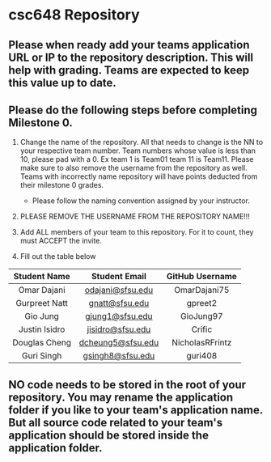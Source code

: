 # csc648 Repository

## Please when ready add your teams application URL or IP to the repository description. This will help with grading. Teams are expected to keep this value up to date.

## Please do the following steps before completing Milestone 0.
1. Change the name of the repository. All that needs to change is the NN to your respective team number. Team numbers whose value is less than 10, please pad with a 0. Ex team 1 is Team01 team 11 is Team11. Please make sure to also remove the username from the repository as well. Teams with incorrectly name repository will have points deducted from their milestone 0 grades.
      - Please follow the naming convention assigned by your instructor.

1. PLEASE REMOVE THE USERNAME FROM THE REPOSITORY NAME!!!

2. Add ALL members of your team to this repository. For it to count, they must ACCEPT the invite.

3. Fill out the table below


| Student Name | Student Email | GitHub Username |
|    :---:     |     :---:     |     :---:       |
| Omar Dajani   |          odajani@sfsu.edu     |           OmarDajani75      |
| Gurpreet Natt    |         gnatt@sfsu.edu      |       gpreet2          |
| Gio Jung      |      gjung1@sfsu.edu         |          GioJung97       |
| Justin Isidro      |       jisidro@sfsu.edu        |        Crific         |
| Douglas Cheng   |       dcheung5@sfsu.edu        |       NicholasRFrintz          |
| Guri Singh     |        gsingh8@sfsu.edu       |         guri408        |

## NO code needs to be stored in the root of your repository. You may rename the application folder if you like to your team's application name. But all source code related to your team's application should be stored inside the application folder.
